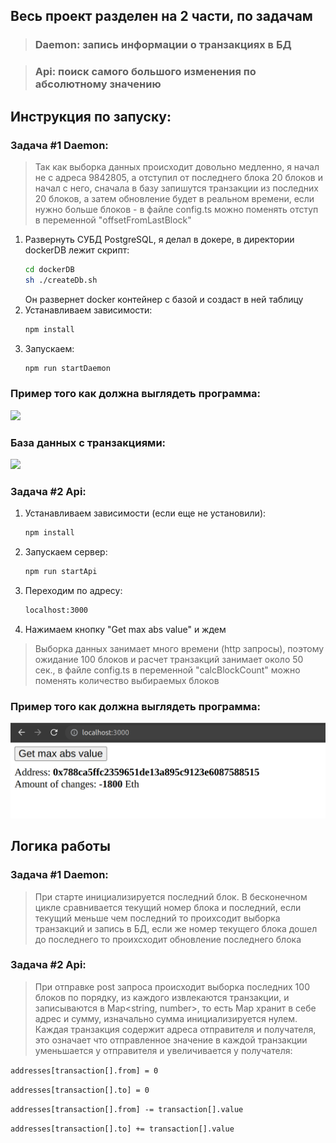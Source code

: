 ## Весь проект разделен на 2 части, по задачам
> ### Daemon: запись информации о транзакциях в БД

> ### Api: поиск самого большого изменения по абсолютному значению 

## Инструкция по запуску:
### Задача #1 Daemon:

> Так как выборка данных происходит довольно медленно, я начал не с адреса 9842805, а отступил от последнего блока 20 блоков и начал с него, сначала в базу запишутся транзакции из последних 20 блоков, а затем обновление будет в реальном времени, если нужно больше блоков - в файле config.ts можно поменять отступ в переменной "offsetFromLastBlock"

1. Развернуть СУБД PostgreSQL, я делал в докере, в директории dockerDB лежит скрипт:
    ```sh
   cd dockerDB
    sh ./createDb.sh
    ```
   Он развернет docker контейнер с базой и создаст в ней таблицу
2. Устанавливаем зависимости: 
   ```sh
   npm install
    ```
3. Запускаем:
   ```sh
   npm run startDaemon
    ```
### Пример того как должна выглядеть программа:
![](daemonExample.png)
### База данных с транзакциями:
![](daemonDB.png)

### Задача #2 Api:

1. Устанавливаем зависимости (если еще не установили):
   ```sh
   npm install
    ```
   
2. Запускаем сервер:
   ```sh
   npm run startApi
   ```

3. Переходим по адресу:
   ```sh
   localhost:3000
   ```
4. Нажимаем кнопку "Get max abs value" и ждем
> Выборка данных занимает много времени (http запросы), поэтому ожидание 100 блоков и расчет транзакций занимает около 50 сек., в файле config.ts в переменной "calcBlockCount" можно поменять количество выбираемых блоков
### Пример того как должна выглядеть программа:
![](apiExample.png)

## Логика работы
### Задача #1 Daemon:

> При старте инициализируется последний блок. В бесконечном цикле сравнивается текущий номер блока и последний, если текущий меньше чем последний то проихсодит выборка транзакций и запись в БД, если же номер текущего блока дошел до последнего то проихсходит обновление последнего блока

### Задача #2 Api:

> При отправке post запроса происходит выборка последних 100 блоков по порядку, из каждого извлекаются транзакции, и записываются в Map<string, number>, то есть Map хранит в себе адрес и сумму, изначально сумма инициализируется нулем. Каждая транзакция содержит адреса отправителя и получателя, это означает что отправленное значение в каждой транзакции уменьшается у отправителя и увеличивается у получателя:

`addresses[transaction[].from] = 0`

`addresses[transaction[].to] = 0`

`addresses[transaction[].from] -= transaction[].value`

`addresses[transaction[].to] += transaction[].value`
